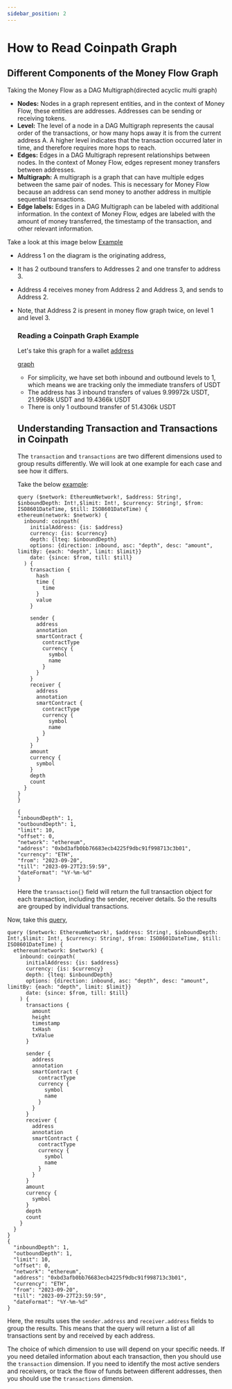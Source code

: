 ```yaml
---
sidebar_position: 2
---
```


# How to Read Coinpath Graph

## Different Components of the Money Flow Graph

Taking the Money Flow as a DAG Multigraph(directed acyclic multi graph)

- **Nodes:** Nodes in a graph represent entities, and in the context of Money Flow, these entities are addresses. Addresses can be sending or receiving tokens.
- **Level:** The level of a node in a DAG Multigraph represents the causal order of the transactions, or how many hops away it is from the current address A. A higher level indicates that the transaction occurred later in time, and therefore requires more hops to reach.
- **Edges:** Edges in a DAG Multigraph represent relationships between nodes. In the context of Money Flow, edges represent money transfers between addresses.
- **Multigraph:** A multigraph is a graph that can have multiple edges between the same pair of nodes. This is necessary for Money Flow because an address can send money to another address in multiple sequential transactions.
- **Edge labels:** Edges in a DAG Multigraph can be labeled with additional information. In the context of Money Flow, edges are labeled with the amount of money transferred, the timestamp of the transaction, and other relevant information.

Take a look at this image below
[Example](/img/diagrams/DAG.png)

- Address 1 on the diagram is the originating address,
- It has 2 outbound transfers to Addresses 2 and one transfer to address 3.
- Address 4 receives money from Address 2 and Address 3, and sends to
  Address 2.

- Note, that Address 2 is present in money flow graph twice,
  on level 1 and level 3.

  ### Reading a Coinpath Graph Example

  Let's take this graph for a wallet [address](https://explorer.bitquery.io/ethereum/address/0xa3612cd978b28a36a906ccebfe0c48c2b170b168/graph)

  [graph](/img/diagrams/moneyflow.png)

  - For simplicity, we have set both inbound and outbound levels to 1, which means we are tracking only the immediate transfers of USDT
  - The address has 3 inbound transfers of values 9.99972k USDT, 21.9968k USDT and 19.4366k USDT
  - There is only 1 outbound transfer of 51.4306k USDT

  ## Understanding Transaction and Transactions in Coinpath

  The `transaction` and `transactions` are two different dimensions used to group results differently. We will look at one example for each case and see how it differs.

  Take the below [example](https://ide.bitquery.io/Group-coinpath-by-transacton):

  ```
  query ($network: EthereumNetwork!, $address: String!, $inboundDepth: Int!,$limit: Int!, $currency: String!, $from: ISO8601DateTime, $till: ISO8601DateTime) {
  ethereum(network: $network) {
    inbound: coinpath(
      initialAddress: {is: $address}
      currency: {is: $currency}
      depth: {lteq: $inboundDepth}
      options: {direction: inbound, asc: "depth", desc: "amount", limitBy: {each: "depth", limit: $limit}}
      date: {since: $from, till: $till}
    ) {
      transaction {
        hash
        time {
          time
        }
        value
      }

      sender {
        address
        annotation
        smartContract {
          contractType
          currency {
            symbol
            name
          }
        }
      }
      receiver {
        address
        annotation
        smartContract {
          contractType
          currency {
            symbol
            name
          }
        }
      }
      amount
      currency {
        symbol
      }
      depth
      count
    }
  }
  }

  {
  "inboundDepth": 1,
  "outboundDepth": 1,
  "limit": 10,
  "offset": 0,
  "network": "ethereum",
  "address": "0xbd3afb0bb76683ecb4225f9dbc91f998713c3b01",
  "currency": "ETH",
  "from": "2023-09-20",
  "till": "2023-09-27T23:59:59",
  "dateFormat": "%Y-%m-%d"
  }

  ```

  Here the `transaction{}` field will return the full transaction object for each transaction, including the sender, receiver details. So the results are grouped by individual transactions.

Now, take this [query](https://ide.bitquery.io/Group-coinpath-by-sender--receiver),

```
query ($network: EthereumNetwork!, $address: String!, $inboundDepth: Int!,$limit: Int!, $currency: String!, $from: ISO8601DateTime, $till: ISO8601DateTime) {
  ethereum(network: $network) {
    inbound: coinpath(
      initialAddress: {is: $address}
      currency: {is: $currency}
      depth: {lteq: $inboundDepth}
      options: {direction: inbound, asc: "depth", desc: "amount", limitBy: {each: "depth", limit: $limit}}
      date: {since: $from, till: $till}
    ) {
      transactions {
        amount
        height
        timestamp
        txHash
        txValue
      }

      sender {
        address
        annotation
        smartContract {
          contractType
          currency {
            symbol
            name
          }
        }
      }
      receiver {
        address
        annotation
        smartContract {
          contractType
          currency {
            symbol
            name
          }
        }
      }
      amount
      currency {
        symbol
      }
      depth
      count
    }
  }
}
{
  "inboundDepth": 1,
  "outboundDepth": 1,
  "limit": 10,
  "offset": 0,
  "network": "ethereum",
  "address": "0xbd3afb0bb76683ecb4225f9dbc91f998713c3b01",
  "currency": "ETH",
  "from": "2023-09-20",
  "till": "2023-09-27T23:59:59",
  "dateFormat": "%Y-%m-%d"
}

```

Here, the results uses the `sender.address` and `receiver.address` fields to group the results. This means that the query will return a list of all transactions sent by and received by each address.

The choice of which dimension to use will depend on your specific needs. If you need detailed information about each transaction, then you should use the `transaction` dimension. If you need to identify the most active senders and receivers, or track the flow of funds between different addresses, then you should use the `transactions` dimension.
